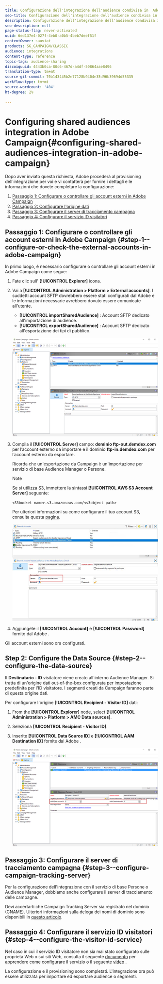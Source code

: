 ```yaml
---
title: Configurazione dell'integrazione dell'audience condivisa in  Adobe Campaign
seo-title: Configurazione dell'integrazione dell'audience condivisa in  Adobe Campaign
description: Configurazione dell'integrazione dell'audience condivisa in  Adobe Campaign
seo-description: null
page-status-flag: never-activated
uuid: 6ed137e4-027f-4eb0-a0b5-4beb7deef51f
contentOwner: sauviat
products: SG_CAMPAIGN/CLASSIC
audience: integrations
content-type: reference
topic-tags: audience-sharing
discoiquuid: 4443b0ca-80c6-467d-a4df-50864aae8496
translation-type: tm+mt
source-git-commit: 70b143445b2e77128b9404e35d96b39694d55335
workflow-type: tm+mt
source-wordcount: '404'
ht-degree: 2%

---
```



# Configuring shared audiences integration in Adobe Campaign{#configuring-shared-audiences-integration-in-adobe-campaign}

Dopo aver inviato questa richiesta,  Adobe procederà al provisioning dell&#39;integrazione per voi e vi contatterà per fornire i dettagli e le informazioni che dovete completare la configurazione:

1. [Passaggio 1: Configurare o controllare gli account esterni in  Adobe Campaign](#step-1--configure-or-check-the-external-accounts-in-adobe-campaign)
1. [Passaggio 2: Configurare l&#39;origine dati](#step-2--configure-the-data-source)
1. [Passaggio 3: Configurare il server di tracciamento campagna](#step-3--configure-campaign-tracking-server)
1. [Passaggio 4: Configurare il servizio ID visitatori](#step-4--configure-the-visitor-id-service)

## Passaggio 1: Configurare o controllare gli account esterni in  Adobe Campaign {#step-1--configure-or-check-the-external-accounts-in-adobe-campaign}

In primo luogo, è necessario configurare o controllare gli account esterni in  Adobe Campaign come segue:

1. Fate clic sull&#39; **[!UICONTROL Explorer]** icona.
1. Vai a **[!UICONTROL Administration > Platform > External accounts]**. I suddetti account SFTP dovrebbero essere stati configurati dal  Adobe e le informazioni necessarie avrebbero dovuto essere comunicate all&#39;utente.

   * **[!UICONTROL importSharedAudience]** : Account SFTP dedicato all&#39;importazione di audience.
   * **[!UICONTROL exportSharedAudience]** : Account SFTP dedicato all&#39;esportazione dei tipi di pubblico.

   ![](assets/aam_config_1.png)

1. Compila il **[!UICONTROL Server]** campo: **dominio ftp-out.demdex.com** per l’account esterno da importare e il dominio **ftp-in.demdex.com** per l’account esterno da esportare.

   Ricorda che un&#39;esportazione da Campaign è un&#39;importazione per  servizio di base Audience Manager o Persone.

   >[!NOTE]
   >
   >Se si utilizza S3, immettere la sintassi **[!UICONTROL AWS S3 Account Server]** seguente:
   >
   >`<S3bucket name>.s3.amazonaws.com/<s3object path>`
   >
   >Per ulteriori informazioni su come configurare il tuo account S3, consulta questa [pagina](../../platform/using/external-accounts.md#amazon-simple-storage-service--s3--external-account).

   ![](assets/aam_config_2.png)

1. Aggiungete il **[!UICONTROL Account]** e **[!UICONTROL Password]** fornito dal Adobe .

Gli account esterni sono ora configurati.

## Step 2: Configure the Data Source {#step-2--configure-the-data-source}

Il **Destinatario - ID** visitatore viene creato all&#39;interno  Audience Manager. Si tratta di un&#39;origine dati out-of-the-box configurata per impostazione predefinita per l&#39;ID visitatore. I segmenti creati da Campaign faranno parte di questa origine dati.

Per configurare l&#39;origine **[!UICONTROL Recipient - Visitor ID]** dati:

1. From the **[!UICONTROL Explorer]** node, select **[!UICONTROL Administration > Platform > AMC Data sources]**.
1. Seleziona **[!UICONTROL Recipient - Visitor ID]**.
1. Inserite **[!UICONTROL Data Source ID]** e **[!UICONTROL AAM Destination ID]** fornite dal Adobe .

   ![](assets/aam_config_3.png)

## Passaggio 3: Configurare il server di tracciamento campagna {#step-3--configure-campaign-tracking-server}

Per la configurazione dell&#39;integrazione con il servizio di base Persone o Audience Manager, dobbiamo anche configurare il server di tracciamento delle campagne.

Devi accertarti che Campaign Tracking Server sia registrato nel dominio (CNAME). Ulteriori informazioni sulla delega dei nomi di dominio sono disponibili in [questo articolo](https://helpx.adobe.com/it/campaign/kb/domain-name-delegation.html).

## Passaggio 4: Configurare il servizio ID visitatori {#step-4--configure-the-visitor-id-service}

Nel caso in cui il servizio ID visitatore non sia mai stato configurato sulle proprietà Web o sui siti Web, consulta il seguente [documento](https://docs.adobe.com/content/help/en/id-service/using/implementation/setup-aam-analytics.html) per apprendere come configurare il servizio o il seguente [video](https://helpx.adobe.com/it/marketing-cloud/how-to/email-marketing.html#step-two) .

La configurazione e il provisioning sono completati. L&#39;integrazione ora può essere utilizzata per importare ed esportare audience o segmenti.
